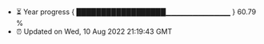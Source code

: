 - ⏳ Year progress { ██████████████████▁▁▁▁▁▁▁▁▁▁▁▁ } 60.79 %
- ⏰ Updated on Wed, 10 Aug 2022 21:19:43 GMT

